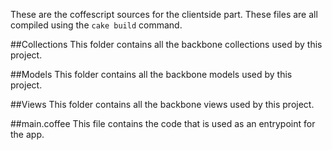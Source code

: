 These are the coffescript sources for the clientside part. These files are all 
compiled using the `cake build` command.

##Collections
This folder contains all the backbone collections used by this project.


##Models
This folder contains all the backbone models used by this project.


##Views
This folder contains all the backbone views used by this project.

##main.coffee
This file contains the code that is used as an entrypoint for the app.